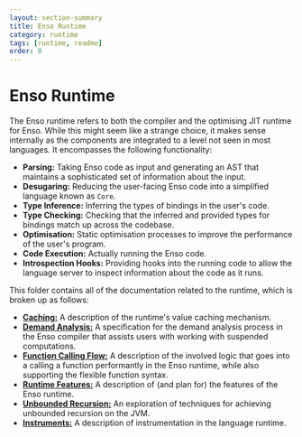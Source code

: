 ```yaml
---
layout: section-summary
title: Enso Runtime
category: runtime
tags: [runtime, readme]
order: 0
---
```


# Enso Runtime

The Enso runtime refers to both the compiler and the optimising JIT runtime for
Enso. While this might seem like a strange choice, it makes sense internally as
the components are integrated to a level not seen in most languages. It
encompasses the following functionality:

- **Parsing:** Taking Enso code as input and generating an AST that maintains a
  sophisticated set of information about the input.
- **Desugaring:** Reducing the user-facing Enso code into a simplified language
  known as `Core`.
- **Type Inference:** Inferring the types of bindings in the user's code.
- **Type Checking:** Checking that the inferred and provided types for bindings
  match up across the codebase.
- **Optimisation:** Static optimisation processes to improve the performance of
  the user's program.
- **Code Execution:** Actually running the Enso code.
- **Introspection Hooks:** Providing hooks into the running code to allow the
  language server to inspect information about the code as it runs.

This folder contains all of the documentation related to the runtime, which is
broken up as follows:

- [**Caching:**](./caching.md) A description of the runtime's value caching
  mechanism.
- [**Demand Analysis:**](./demand-analysis.md) A specification for the demand
  analysis process in the Enso compiler that assists users with working with
  suspended computations.
- [**Function Calling Flow:**](./function-call-flow.md) A description of the
  involved logic that goes into a calling a function performantly in the Enso
  runtime, while also supporting the flexible function syntax.
- [**Runtime Features:**](./runtime-features.md) A description of (and plan for)
  the features of the Enso runtime.
- [**Unbounded Recursion:**](./unbounded-recursion.md) An exploration of
  techniques for achieving unbounded recursion on the JVM.
- [**Instruments:**](./instruments.md) A description of instrumentation in the
  language runtime.
